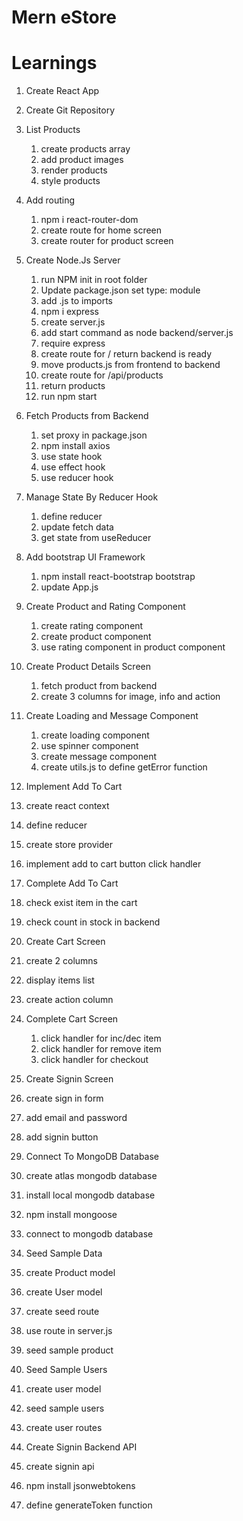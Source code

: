 # Mern eStore

# Learnings

1. Create React App
2. Create Git Repository

3. List Products

   1. create products array
   2. add product images
   3. render products
   4. style products

4. Add routing

   1. npm i react-router-dom
   2. create route for home screen
   3. create router for product screen

5. Create Node.Js Server

   1. run NPM init in root folder
   2. Update package.json set type: module
   3. add .js to imports
   4. npm i express
   5. create server.js
   6. add start command as node backend/server.js
   7. require express
   8. create route for / return backend is ready
   9. move products.js from frontend to backend
   10. create route for /api/products
   11. return products
   12. run npm start

6. Fetch Products from Backend

   1. set proxy in package.json
   2. npm install axios
   3. use state hook
   4. use effect hook
   5. use reducer hook

7. Manage State By Reducer Hook

   1. define reducer
   2. update fetch data
   3. get state from useReducer

8. Add bootstrap UI Framework

   1. npm install react-bootstrap bootstrap
   2. update App.js

9. Create Product and Rating Component

   1. create rating component
   2. create product component
   3. use rating component in product component

10. Create Product Details Screen

    1. fetch product from backend
    2. create 3 columns for image, info and action

11. Create Loading and Message Component

    1. create loading component
    2. use spinner component
    3. create message component
    4. create utils.js to define getError function

12. Implement Add To Cart

13. create react context
14. define reducer
15. create store provider
16. implement add to cart button click handler

17. Complete Add To Cart

18. check exist item in the cart
19. check count in stock in backend

20. Create Cart Screen

21. create 2 columns
22. display items list
23. create action column

24. Complete Cart Screen

    1. click handler for inc/dec item
    2. click handler for remove item
    3. click handler for checkout

25. Create Signin Screen
26. create sign in form
27. add email and password
28. add signin button

29. Connect To MongoDB Database
30. create atlas mongodb database
31. install local mongodb database
32. npm install mongoose
33. connect to mongodb database

34. Seed Sample Data
35. create Product model
36. create User model
37. create seed route
38. use route in server.js
39. seed sample product

40. Seed Sample Users
41. create user model
42. seed sample users
43. create user routes

44. Create Signin Backend API
45. create signin api
46. npm install jsonwebtokens
47. define generateToken function
